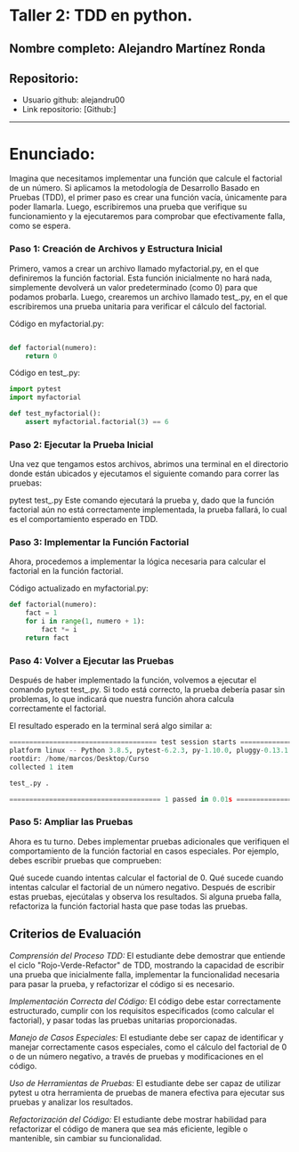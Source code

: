 # Taller 2: TDD en python.

## Nombre completo: Alejandro Martínez Ronda
## Repositorio:
- Usuario github: alejandru00
- Link repositorio: [Github:]

------------------------------------------------

# Enunciado:

Imagina que necesitamos implementar una función que calcule el factorial de un número. Si aplicamos la metodología de Desarrollo Basado en Pruebas (TDD), el primer paso es crear una función vacía, únicamente para poder llamarla. Luego, escribiremos una prueba que verifique su funcionamiento y la ejecutaremos para comprobar que efectivamente falla, como se espera.

### Paso 1: Creación de Archivos y Estructura Inicial
Primero, vamos a crear un archivo llamado myfactorial.py, en el que definiremos la función factorial. Esta función inicialmente no hará nada, simplemente devolverá un valor predeterminado (como 0) para que podamos probarla. Luego, crearemos un archivo llamado test_.py, en el que escribiremos una prueba unitaria para verificar el cálculo del factorial.

Código en myfactorial.py:

```python

def factorial(numero):
    return 0
```

Código en test_.py:

```python
import pytest
import myfactorial

def test_myfactorial():
    assert myfactorial.factorial(3) == 6
```
    
### Paso 2: Ejecutar la Prueba Inicial
Una vez que tengamos estos archivos, abrimos una terminal en el directorio donde están ubicados y ejecutamos el siguiente comando para correr las pruebas:


pytest test_.py
Este comando ejecutará la prueba y, dado que la función factorial aún no está correctamente implementada, la prueba fallará, lo cual es el comportamiento esperado en TDD.

### Paso 3: Implementar la Función Factorial
Ahora, procedemos a implementar la lógica necesaria para calcular el factorial en la función factorial.

Código actualizado en myfactorial.py:

```python
def factorial(numero):
    fact = 1
    for i in range(1, numero + 1):
        fact *= i
    return fact
```
### Paso 4: Volver a Ejecutar las Pruebas
Después de haber implementado la función, volvemos a ejecutar el comando pytest test_.py. Si todo está correcto, la prueba debería pasar sin problemas, lo que indicará que nuestra función ahora calcula correctamente el factorial.

El resultado esperado en la terminal será algo similar a:

```python
===================================== test session starts =====================================
platform linux -- Python 3.8.5, pytest-6.2.3, py-1.10.0, pluggy-0.13.1
rootdir: /home/marcos/Desktop/Curso
collected 1 item

test_.py .                                                                              [100%]

====================================== 1 passed in 0.01s ======================================

```
### Paso 5: Ampliar las Pruebas
Ahora es tu turno. Debes implementar pruebas adicionales que verifiquen el comportamiento de la función factorial en casos especiales. Por ejemplo, debes escribir pruebas que comprueben:

Qué sucede cuando intentas calcular el factorial de 0.
Qué sucede cuando intentas calcular el factorial de un número negativo.
Después de escribir estas pruebas, ejecútalas y observa los resultados. Si alguna prueba falla, refactoriza la función factorial hasta que pase todas las pruebas.

## Criterios de Evaluación
_Comprensión del Proceso TDD:_ El estudiante debe demostrar que entiende el ciclo "Rojo-Verde-Refactor" de TDD, mostrando la capacidad de escribir una prueba que inicialmente falla, implementar la funcionalidad necesaria para pasar la prueba, y refactorizar el código si es necesario.

_Implementación Correcta del Código:_ El código debe estar correctamente estructurado, cumplir con los requisitos especificados (como calcular el factorial), y pasar todas las pruebas unitarias proporcionadas.

_Manejo de Casos Especiales:_ El estudiante debe ser capaz de identificar y manejar correctamente casos especiales, como el cálculo del factorial de 0 o de un número negativo, a través de pruebas y modificaciones en el código.

_Uso de Herramientas de Pruebas:_ El estudiante debe ser capaz de utilizar pytest u otra herramienta de pruebas de manera efectiva para ejecutar sus pruebas y analizar los resultados.

_Refactorización del Código:_ El estudiante debe mostrar habilidad para refactorizar el código de manera que sea más eficiente, legible o mantenible, sin cambiar su funcionalidad.
